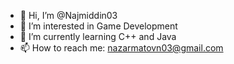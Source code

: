 - 👋 Hi, I’m @Najmiddin03
- 👀 I’m interested in Game Development
- 🌱 I’m currently learning C++ and Java
- 📫 How to reach me: nazarmatovn03@gmail.com
